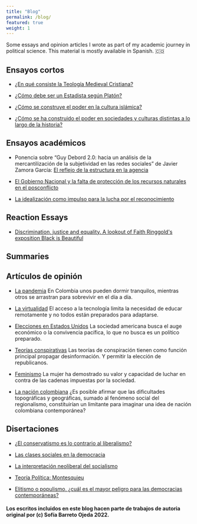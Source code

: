 ```yaml
---
title: "Blog"
permalink: /blog/
featured: true
weight: 1
---
```


Some essays and opinion articles I wrote as part of my academic journey in political science. This material is mostly available in Spanish. 🇨🇴

## Ensayos cortos

- [¿En qué consiste la Teología Medieval Cristiana?](/essays/teologia-medieval-cristiana/)

- [¿Cómo debe ser un Estadista según Platón?](/essays/como-debe-ser-un-estadista/)

- [¿Cómo se construye el poder en la cultura islámica?](/essays/poder-en-cultura-islamica/)

- [¿Cómo se ha construido el poder en sociedades y culturas distintas a lo largo de la historia?](/essays/como-se-ha-construido-el-poder/)

## Ensayos académicos

- Ponencia sobre “Guy Debord 2.0: hacia un análisis de la mercantilización de la subjetividad en las redes sociales” de Javier Zamora García: [El reflejo de la estructura en la agencia](/essays/estructura-en-la-agencia)

- [El Gobierno Nacional y la falta de protección de los recursos naturales en el posconflicto ](/essays/proteccion-de-los-recursos-naturales)

- [La idealización como impulso para la lucha por el reconocimiento](/essays/idealizacion-para-impulsar-la-lucha)

## Reaction Essays

- [Discrimination, justice and equality. A lookout of Faith Ringgold's exposition Black is Beautiful](/essays/discrimination-justice-and-equality)

## Summaries

## Artículos de opinión

- [La pandemia](/opinion/unos-gritan-otros-duermen/)
  En Colombia unos pueden dormir tranquilos, mientras otros se arrastran para sobrevivir en el día a día.

- [La virtualidad](/opinion/clases-virtuales)
  El acceso a la tecnología limita la necesidad de educar remotamente y no todos están preparados para adaptarse.

- [Elecciones en Estados Unidos](/opinion/elecciones-presidenciales-eeuu-2020)
  La sociedad americana busca el auge económico o la convivencia pacífica, lo que no busca es un político preparado.

- [Teorías conspirativas](/opinion/teorias-conspirativas)
  Las teorías de conspiración tienen como función principal propagar desinformación. Y permitir la elección de republicanos.

- [Feminismo](/opinion/historicas-no-histericas)
  La mujer ha demostrado su valor y capacidad de luchar en contra de las cadenas impuestas por la sociedad.

- [La nación colombiana](/opinion/dentro-del-corazon-andino)
  ¿Es posible afirmar que las dificultades topográficas y geográficas, sumado al fenómeno social del regionalismo, constituirían un limitante para imaginar una idea de nación colombiana contemporánea?

## Disertaciones

- [¿El conservatismo es lo contrario al liberalismo?](/essays/conservatismo-vs-liberalismo/)

- [Las clases sociales en la democracia](/essays/clases-sociales-y-democracia/)

- [La interpretación neoliberal del socialismo](/essays/interpretacion-neoliberal-socialismo)

- [Teoría Política: Montesquieu](/essays/teoria-politica-montesquieu)

- [Elitismo o populismo, ¿cuál es el mayor peligro para las democracias contemporáneas?](/essays/elitismo-vs-populismo)

#### Los escritos incluidos en este blog hacen parte de trabajos de autoria original por (c) Sofía Barreto Ojeda 2022.
